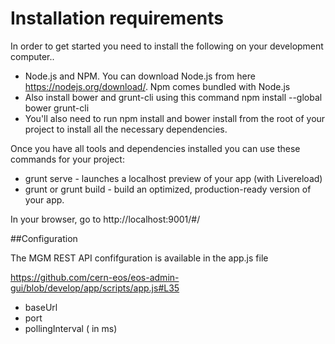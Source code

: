 # Installation requirements

In order to get started you need to install the following on your development computer..

* Node.js and NPM. You can download Node.js from here https://nodejs.org/download/. Npm comes bundled with Node.js
* Also install bower and grunt-cli using this command npm install --global bower grunt-cli
* You'll also need to run npm install and bower install from the root of your project to install all the necessary dependencies.

Once you have all tools and dependencies installed you can use these commands for your project:

* grunt serve - launches a localhost preview of your app (with Livereload)
* grunt or grunt build - build an optimized, production-ready version of your app.

In your browser, go to http://localhost:9001/#/

##Configuration

The MGM REST API confifguration is available in the app.js file 

https://github.com/cern-eos/eos-admin-gui/blob/develop/app/scripts/app.js#L35

* baseUrl
* port
* pollingInterval ( in ms)
